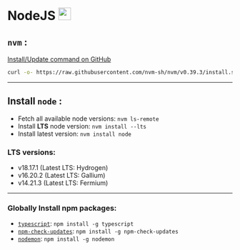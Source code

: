 # NodeJS <img src='https://static-00.iconduck.com/assets.00/node-js-icon-454x512-nztofx17.png' width="28">

## `nvm` :

[Install/Update command on GitHub](https://github.com/nvm-sh/nvm#installing-and-updating)

```bash
curl -o- https://raw.githubusercontent.com/nvm-sh/nvm/v0.39.3/install.sh | sh
```

---

## Install `node` :

- Fetch all available node versions: `nvm ls-remote`
- Install **LTS** node version: `nvm install --lts`
- Install latest version: `nvm install node`

### LTS versions:

- v18.17.1 (Latest LTS: Hydrogen)
- v16.20.2 (Latest LTS: Gallium)
- v14.21.3 (Latest LTS: Fermium)

---

### Globally Install npm packages:

- [`typescript`](https://www.typescriptlang.org/download): `npm install -g typescript`
- [`npm-check-updates`](https://www.npmjs.com/package/npm-check-updates): `npm install -g npm-check-updates`
- [`nodemon`](https://www.npmjs.com/package/nodemon): `npm install -g nodemon`
